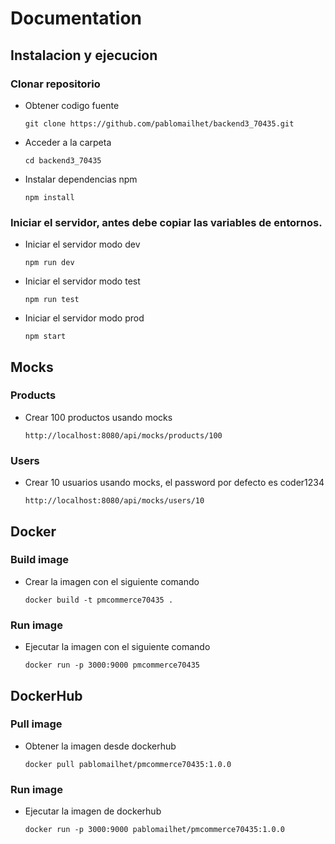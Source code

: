 # Documentation

## Instalacion y ejecucion

### Clonar repositorio

- Obtener codigo fuente
  ```
  git clone https://github.com/pablomailhet/backend3_70435.git
  ```

- Acceder a la carpeta
  ```
  cd backend3_70435
  ```

- Instalar dependencias npm
  ```
  npm install
  ```

### Iniciar el servidor, antes debe copiar las variables de entornos.

- Iniciar el servidor modo dev
  ```
  npm run dev
  ```
- Iniciar el servidor modo test
  ```
  npm run test
  ```
- Iniciar el servidor modo prod
  ```
  npm start
  ```

## Mocks

### Products

- Crear 100 productos usando mocks
  ```
  http://localhost:8080/api/mocks/products/100
  ```

### Users

- Crear 10 usuarios usando mocks, el password por defecto es coder1234
  ```
  http://localhost:8080/api/mocks/users/10
  ```

## Docker

### Build image

- Crear la imagen con el siguiente comando
  ```
  docker build -t pmcommerce70435 .
  ```

### Run image

- Ejecutar la imagen con el siguiente comando
  ```
  docker run -p 3000:9000 pmcommerce70435
  ```

## DockerHub

### Pull image

- Obtener la imagen desde dockerhub
  ```
  docker pull pablomailhet/pmcommerce70435:1.0.0
  ```
### Run image

- Ejecutar la imagen de dockerhub
  ```
  docker run -p 3000:9000 pablomailhet/pmcommerce70435:1.0.0
  ```